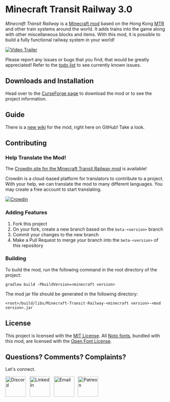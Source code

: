 # Minecraft Transit Railway 3.0

_Minecraft Transit Railway_ is a [Minecraft mod](https://minecraft.gamepedia.com/Mods) based on the Hong Kong [MTR](https://en.wikipedia.org/wiki/MTR) and other train systems around the world. It adds trains into the game along with other miscellaneous blocks and items. With this mod, it is possible to build a fully functional railway system in your world!

[![Video Trailer](https://github.com/jonafanho/Minecraft-Transit-Railway/blob/master/images/footer/video-preview.png)](https://www.youtube.com/watch?v=1cZfU7t4cAk)

Please report any issues or bugs that you find; that would be greatly appreciated! Refer to the [todo list](https://github.com/jonafanho/Minecraft-Transit-Railway/wiki/Todo-List) to see currently known issues.

## Downloads and Installation

Head over to the [CurseForge page](https://www.curseforge.com/minecraft/mc-mods/minecraft-transit-railway) to download
the mod or to see the project information.

## Guide

There is a [new wiki](https://github.com/jonafanho/Minecraft-Transit-Railway/wiki) for the mod, right here on GitHub!
Take a look.

## Contributing

### Help Translate the Mod!

The [Crowdin site for the Minecraft Transit Railway mod](https://crwd.in/minecraft-transit-railway) is available!

Crowdin is a cloud-based platform for translators to contribute to a project. With your help, we can translate the mod to many different languages. You may create a free account to start translating.

[![Crowdin](https://badges.crowdin.net/minecraft-transit-railway/localized.svg)](https://crowdin.com/project/minecraft-transit-railway)

### Adding Features

1. Fork this project
1. On your fork, create a new branch based on the `beta-<version>` branch
1. Commit your changes to the new branch
1. Make a Pull Request to merge your branch into the `beta-<version>` of this repository

### Building

To build the mod, run the following command in the root directory of the project:

```
gradlew build -PbuildVersion=<minecraft version>
```

The mod jar file should be generated in the following directory:

```
<root>/build/libs/Minecraft-Transit-Railway-<minecraft version>-<mod version>.jar
```

## License

This project is licensed with the [MIT License](https://opensource.org/licenses/MIT). All [Noto fonts](http://www.google.com/get/noto/), bundled with this mod, are licensed with the [Open Font License](http://scripts.sil.org/OFL).

## Questions? Comments? Complaints?

Let's connect.

<a href="https://discord.gg/PVZ2nfUaTW" target="_blank"><img src="https://github.com/jonafanho/Minecraft-Transit-Railway/blob/master/images/footer/discord.png" alt="Discord" width=64></a>
&nbsp;
<a href="https://www.linkedin.com/in/jonathanho33" target="_blank"><img src="https://github.com/jonafanho/Minecraft-Transit-Railway/blob/master/images/footer/linked_in.png" alt="LinkedIn" width=64></a>
&nbsp;
<a href="mailto:jonho.minecraft@gmail.com" target="_blank"><img src="https://github.com/jonafanho/Minecraft-Transit-Railway/blob/master/images/footer/email.png" alt="Email" width=64></a>
&nbsp;
<a href="https://www.patreon.com/minecraft_transit_railway" target="_blank"><img src="https://github.com/jonafanho/Minecraft-Transit-Railway/blob/master/images/footer/patreon.png" alt="Patreon" width=64></a>
